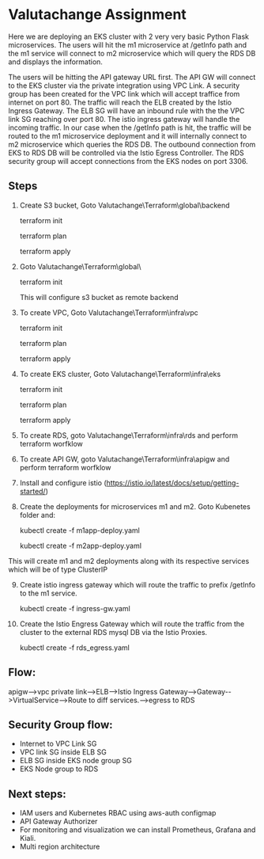 # Valutachange Assignment

Here we are deploying an EKS cluster with 2 very very basic Python Flask microservices. The users will hit the m1 microservice at /getInfo path and the m1 service will connect to m2 microservice which will query the RDS DB and displays the information. 

The users will be hitting the API gateway URL first. The API GW will connect to the EKS cluster via the private integration using VPC Link. A security group has been created for the VPC link which will accept traffice from internet on port 80. The traffic will reach the ELB created by the Istio Ingress Gateway. The ELB SG will have an inbound rule with the the VPC link SG reaching over port 80. The istio ingress gateway will handle the incoming traffic. In our case when the /getInfo path is hit, the traffic will be routed to the m1 microservice deployment and it will internally connect to m2 microservice which queries the RDS DB. The outbound connection from EKS to RDS DB will be controlled via the Istio Egress Controller. The RDS security group will accept connections from the EKS nodes on port 3306. 

## Steps

1. Create S3 bucket, Goto Valutachange\Terraform\global\backend

    terraform init
    
    terraform plan
    
    terraform apply
    
2. Goto Valutachange\Terraform\global\

    terraform init
    
    
   This will configure s3 bucket as remote backend
   
3. To create VPC, Goto Valutachange\Terraform\infra\vpc

    terraform init
    
    terraform plan
    
    terraform apply
    
4. To create EKS cluster, Goto Valutachange\Terraform\infra\eks
    
    terraform init
    
    terraform plan
    
    terraform apply
    
    
5. To create RDS, goto Valutachange\Terraform\infra\rds and perform terraform worfklow
6. To create API GW, goto Valutachange\Terraform\infra\apigw and perform terraform worfklow
7. Install and configure istio (https://istio.io/latest/docs/setup/getting-started/)
8. Create the deployments for microservices m1 and m2. Goto Kubenetes folder and:

    kubectl create -f m1app-deploy.yaml
    
    kubectl create -f m2app-deploy.yaml
    
This will create m1 and m2 deployments along with its respective services which will be of type ClusterIP

9. Create istio ingress gateway which will route the traffic to prefix /getInfo to the m1 service.

    kubectl create -f ingress-gw.yaml
    
10. Create the Istio Engress Gateway which will route the traffic from the cluster to the external RDS mysql DB via the Istio Proxies.

     kubectl create -f rds_egress.yaml   


## Flow: 

apigw-->vpc private link-->ELB-->Istio Ingress Gateway-->Gateway-->VirtualService-->Route to diff services.-->egress to RDS


## Security Group flow:
- Internet to VPC Link SG
- VPC link SG inside ELB SG
- ELB SG inside EKS node group SG
- EKS Node group to RDS

## Next steps:
- IAM users and Kubernetes RBAC using aws-auth configmap
- API Gateway Authorizer
- For monitoring and visualization we can install Prometheus, Grafana and Kiali.
- Multi region architecture
